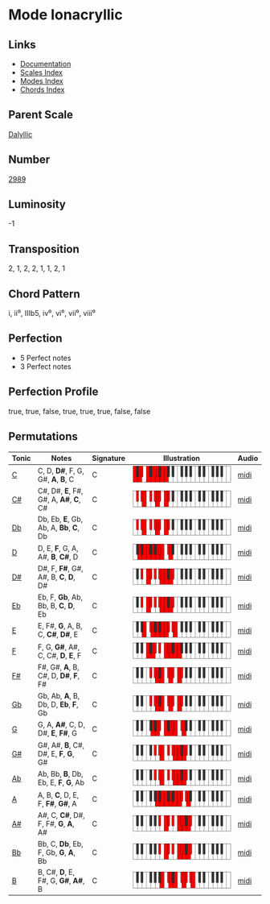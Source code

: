 # Mode Ionacryllic

## Links

- [Documentation](README.md)
- [Scales Index](Scales.md)
- [Modes Index](Modes.md)
- [Chords Index](Chords.md)

## Parent Scale

[Dalyllic](ScaleDalyllic.md)

## Number

[2989](https://ianring.com/musictheory/scales/2989)

## Luminosity

-1

## Transposition

2, 1, 2, 2, 1, 1, 2, 1

## Chord Pattern

i, ii⁰, IIIb5, iv⁰, vi⁰, vii⁰, viii⁰

## Perfection

- 5 Perfect notes
- 3 Perfect notes

## Perfection Profile

true, true, false, true, true, true, false, false

## Permutations

| Tonic | Notes | Signature | Illustration | Audio |
|-------|-------|-----------|--------------|-------|
| [C](ModeCNaturalIonacryllic.md) | C, D, **D#**, F, G, G#, **A**, **B**, C | C | ![CNaturalIonacryllic](ModeCNaturalIonacryllic.png) | [midi](https://github.com/edipermadi/music/blob/main/docs/ModeCNaturalIonacryllic.mid?raw=true) |
| [C#](ModeCSharpIonacryllic.md) | C#, D#, **E**, F#, G#, A, **A#**, **C**, C# | C | ![CSharpIonacryllic](ModeCSharpIonacryllic.png) | [midi](https://github.com/edipermadi/music/blob/main/docs/ModeCSharpIonacryllic.mid?raw=true) |
| [Db](ModeDFlatIonacryllic.md) | Db, Eb, **E**, Gb, Ab, A, **Bb**, **C**, Db | C | ![DFlatIonacryllic](ModeDFlatIonacryllic.png) | [midi](https://github.com/edipermadi/music/blob/main/docs/ModeDFlatIonacryllic.mid?raw=true) |
| [D](ModeDNaturalIonacryllic.md) | D, E, **F**, G, A, A#, **B**, **C#**, D | C | ![DNaturalIonacryllic](ModeDNaturalIonacryllic.png) | [midi](https://github.com/edipermadi/music/blob/main/docs/ModeDNaturalIonacryllic.mid?raw=true) |
| [D#](ModeDSharpIonacryllic.md) | D#, F, **F#**, G#, A#, B, **C**, **D**, D# | C | ![DSharpIonacryllic](ModeDSharpIonacryllic.png) | [midi](https://github.com/edipermadi/music/blob/main/docs/ModeDSharpIonacryllic.mid?raw=true) |
| [Eb](ModeEFlatIonacryllic.md) | Eb, F, **Gb**, Ab, Bb, B, **C**, **D**, Eb | C | ![EFlatIonacryllic](ModeEFlatIonacryllic.png) | [midi](https://github.com/edipermadi/music/blob/main/docs/ModeEFlatIonacryllic.mid?raw=true) |
| [E](ModeENaturalIonacryllic.md) | E, F#, **G**, A, B, C, **C#**, **D#**, E | C | ![ENaturalIonacryllic](ModeENaturalIonacryllic.png) | [midi](https://github.com/edipermadi/music/blob/main/docs/ModeENaturalIonacryllic.mid?raw=true) |
| [F](ModeFNaturalIonacryllic.md) | F, G, **G#**, A#, C, C#, **D**, **E**, F | C | ![FNaturalIonacryllic](ModeFNaturalIonacryllic.png) | [midi](https://github.com/edipermadi/music/blob/main/docs/ModeFNaturalIonacryllic.mid?raw=true) |
| [F#](ModeFSharpIonacryllic.md) | F#, G#, **A**, B, C#, D, **D#**, **F**, F# | C | ![FSharpIonacryllic](ModeFSharpIonacryllic.png) | [midi](https://github.com/edipermadi/music/blob/main/docs/ModeFSharpIonacryllic.mid?raw=true) |
| [Gb](ModeGFlatIonacryllic.md) | Gb, Ab, **A**, B, Db, D, **Eb**, **F**, Gb | C | ![GFlatIonacryllic](ModeGFlatIonacryllic.png) | [midi](https://github.com/edipermadi/music/blob/main/docs/ModeGFlatIonacryllic.mid?raw=true) |
| [G](ModeGNaturalIonacryllic.md) | G, A, **A#**, C, D, D#, **E**, **F#**, G | C | ![GNaturalIonacryllic](ModeGNaturalIonacryllic.png) | [midi](https://github.com/edipermadi/music/blob/main/docs/ModeGNaturalIonacryllic.mid?raw=true) |
| [G#](ModeGSharpIonacryllic.md) | G#, A#, **B**, C#, D#, E, **F**, **G**, G# | C | ![GSharpIonacryllic](ModeGSharpIonacryllic.png) | [midi](https://github.com/edipermadi/music/blob/main/docs/ModeGSharpIonacryllic.mid?raw=true) |
| [Ab](ModeAFlatIonacryllic.md) | Ab, Bb, **B**, Db, Eb, E, **F**, **G**, Ab | C | ![AFlatIonacryllic](ModeAFlatIonacryllic.png) | [midi](https://github.com/edipermadi/music/blob/main/docs/ModeAFlatIonacryllic.mid?raw=true) |
| [A](ModeANaturalIonacryllic.md) | A, B, **C**, D, E, F, **F#**, **G#**, A | C | ![ANaturalIonacryllic](ModeANaturalIonacryllic.png) | [midi](https://github.com/edipermadi/music/blob/main/docs/ModeANaturalIonacryllic.mid?raw=true) |
| [A#](ModeASharpIonacryllic.md) | A#, C, **C#**, D#, F, F#, **G**, **A**, A# | C | ![ASharpIonacryllic](ModeASharpIonacryllic.png) | [midi](https://github.com/edipermadi/music/blob/main/docs/ModeASharpIonacryllic.mid?raw=true) |
| [Bb](ModeBFlatIonacryllic.md) | Bb, C, **Db**, Eb, F, Gb, **G**, **A**, Bb | C | ![BFlatIonacryllic](ModeBFlatIonacryllic.png) | [midi](https://github.com/edipermadi/music/blob/main/docs/ModeBFlatIonacryllic.mid?raw=true) |
| [B](ModeBNaturalIonacryllic.md) | B, C#, **D**, E, F#, G, **G#**, **A#**, B | C | ![BNaturalIonacryllic](ModeBNaturalIonacryllic.png) | [midi](https://github.com/edipermadi/music/blob/main/docs/ModeBNaturalIonacryllic.mid?raw=true) |
